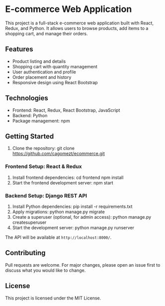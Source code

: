 # E-commerce Web Application

This project is a full-stack e-commerce web application built with React, Redux, and Python. It allows users to browse products, add items to a shopping cart, and manage their orders.

## Features

- Product listing and details
- Shopping cart with quantity management
- User authentication and profile
- Order placement and history
- Responsive design using React Bootstrap

## Technologies

- Frontend: React, Redux, React Bootstrap, JavaScript
- Backend: Python
- Package management: npm

## Getting Started

1. Clone the repository: git clone https://github.com/cagomezt/ecommerce.git

### Frontend Setup: React & Redux

1. Install frontend dependencies: cd frontend npm install
2. Start the frontend development server: npm start

### Backend Setup: Django REST API

1. Install Python dependencies: pip install -r requirements.txt
2. Apply migrations: python manage.py migrate
3. Create a superuser (optional, for admin access): python manage.py createsuperuser
4. Start the development server: python manage.py runserver

The API will be available at `http://localhost:8000/`.


## Contributing

Pull requests are welcome. For major changes, please open an issue first to discuss what you would like to change.

## License

This project is licensed under the MIT License.